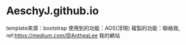 # AeschyJ.github.io
template來源：bootstrap
使用到的功能：AOS(浮現)
複製的功能：聯絡我, ref:https://medium.com/@AntheaLee
我的網站